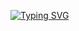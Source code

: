 [![Typing SVG](https://readme-typing-svg.herokuapp.com?font=Bahnschrift&size=24&duration=4000&pause=1000&color=13B34E&width=435&lines=Hello!(｡◕‿◕｡))](https://git.io/typing-svg)
